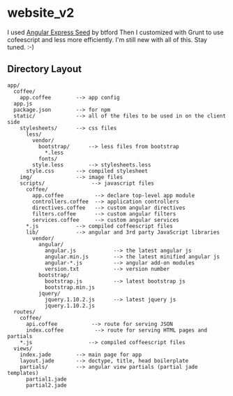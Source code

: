 # website_v2

I used [Angular Express Seed](https://github.com/btford/angular-express-seed) by btford
Then I customized with Grunt to use cofeescript and less more efficiently.
I'm still new with all of this.
  Stay tuned.
:-)


## Directory Layout
    app/
      coffee/
        app.coffee        --> app config
      app.js
      package.json        --> for npm
      static/             --> all of the files to be used in on the client side
        stylesheets/      --> css files
          less/
            vendor/
              bootstrap/      --> less files from bootstrap
                *.less
              fonts/
            style.less        --> stylesheets.less
          style.css       --> compiled stylesheet
        img/              --> image files
        scripts/               --> javascript files
          coffee/
            app.coffee          --> declare top-level app module
            controllers.coffee  --> application controllers
            directives.coffee   --> custom angular directives
            filters.coffee      --> custom angular filters
            services.coffee     --> custom angular services
          *.js            --> compiled coffeescript files
          lib/            --> angular and 3rd party JavaScript libraries
            vendor/
              angular/
                angular.js            --> the latest angular js
                angular.min.js        --> the latest minified angular js
                angular-*.js          --> angular add-on modules
                version.txt           --> version number
              bootstrap/
                bootstrap.js          --> latest bootstrap js
                bootstrap.min.js
              jquery/
                jquery.1.10.2.js      --> latest jquery js
                jquery.1.10.2.js
      routes/
        coffee/
          api.coffee           --> route for serving JSON
          index.coffee          --> route for serving HTML pages and partials
        *.js                  --> compiled coffeescript files
      views/
        index.jade        --> main page for app
        layout.jade       --> doctype, title, head boilerplate
        partials/         --> angular view partials (partial jade templates)
          partial1.jade
          partial2.jade
